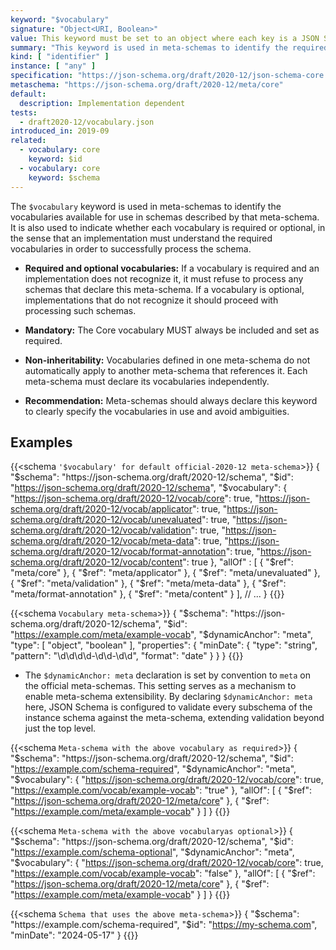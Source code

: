 ```yaml
---
keyword: "$vocabulary"
signature: "Object<URI, Boolean>"
value: This keyword must be set to an object where each key is a JSON Schema vocabulary URI and each value is a boolean that represents whether the corresponding vocabulary is considered optional (false) or required (true)
summary: "This keyword is used in meta-schemas to identify the required and optional vocabularies available for use in schemas described by that meta-schema."
kind: [ "identifier" ]
instance: [ "any" ]
specification: "https://json-schema.org/draft/2020-12/json-schema-core.html#section-8.1.2"
metaschema: "https://json-schema.org/draft/2020-12/meta/core"
default:
  description: Implementation dependent
tests:
  - draft2020-12/vocabulary.json
introduced_in: 2019-09
related:
  - vocabulary: core
    keyword: $id
  - vocabulary: core
    keyword: $schema
---
```


The `$vocabulary` keyword is used in meta-schemas to identify the vocabularies available for use in schemas described by that meta-schema. It is also used to indicate whether each vocabulary is required or optional, in the sense that an implementation must understand the required vocabularies in order to successfully process the schema.

* **Required and optional vocabularies:** If a vocabulary is required and an implementation does not recognize it, it must refuse to process any schemas that declare this meta-schema. If a vocabulary is optional, implementations that do not recognize it should proceed with processing such schemas.

* **Mandatory:** The Core vocabulary MUST always be included and set as required.

* **Non-inheritability:** Vocabularies defined in one meta-schema do not automatically apply to another meta-schema that references it. Each meta-schema must declare its vocabularies independently.

* **Recommendation:** Meta-schemas should always declare this keyword to clearly specify the vocabularies in use and avoid ambiguities.

## Examples

{{<schema `'$vocabulary' for default official-2020-12 meta-schema`>}}
{
  "$schema": "https://json-schema.org/draft/2020-12/schema",
  "$id": "https://json-schema.org/draft/2020-12/schema",
  "$vocabulary": {
    "https://json-schema.org/draft/2020-12/vocab/core": true,
    "https://json-schema.org/draft/2020-12/vocab/applicator": true,
    "https://json-schema.org/draft/2020-12/vocab/unevaluated": true,
    "https://json-schema.org/draft/2020-12/vocab/validation": true,
    "https://json-schema.org/draft/2020-12/vocab/meta-data": true,
    "https://json-schema.org/draft/2020-12/vocab/format-annotation": true,
    "https://json-schema.org/draft/2020-12/vocab/content": true
  },
  "allOf" : [
    { "$ref": "meta/core" },
    { "$ref": "meta/applicator" },
    { "$ref": "meta/unevaluated" },
    { "$ref": "meta/validation" },
    { "$ref": "meta/meta-data" },
    { "$ref": "meta/format-annotation" },
    { "$ref": "meta/content" }
  ],
  // ...
}
{{</schema>}}

{{<schema `Vocabulary meta-schema`>}}
{
  "$schema": "https://json-schema.org/draft/2020-12/schema",
  "$id": "https://example.com/meta/example-vocab",
  "$dynamicAnchor": "meta",
  "type": [ "object", "boolean" ],
  "properties": {
    "minDate": {
      "type": "string",
      "pattern": "\\d\\d\\d\\d-\\d\\d-\\d\\d",
      "format": "date"
    }
  }
}
{{</schema>}}

 * The `$dynamicAnchor: meta` declaration is set by convention to `meta` on the official meta-schemas. This setting serves as a mechanism to enable meta-schema extensibility. By declaring `$dynamicAnchor: meta` here, JSON Schema is configured to validate every subschema of the instance schema against the meta-schema, extending validation beyond just the top level.

{{<schema `Meta-schema with the above vocabulary as required`>}}
{
  "$schema": "https://json-schema.org/draft/2020-12/schema",
  "$id": "https://example.com/schema-required",
  "$dynamicAnchor": "meta",
  "$vocabulary": {
    "https://json-schema.org/draft/2020-12/vocab/core": true,
    "https://example.com/vocab/example-vocab": "true"
  },
  "allOf": [
    { "$ref": "https://json-schema.org/draft/2020-12/meta/core" },
    { "$ref": "https://example.com/meta/example-vocab" }
  ]
}
{{</schema>}}

{{<schema `Meta-schema with the above vocabularyas optional`>}}
{
  "$schema": "https://json-schema.org/draft/2020-12/schema",
  "$id": "https://example.com/schema-optional",
  "$dynamicAnchor": "meta",
  "$vocabulary": {
    "https://json-schema.org/draft/2020-12/vocab/core": true,
    "https://example.com/vocab/example-vocab": "false"
  },
  "allOf": [
    { "$ref": "https://json-schema.org/draft/2020-12/meta/core" },
    { "$ref": "https://example.com/meta/example-vocab" }
  ]
}
{{</schema>}}

{{<schema `Schema that uses the above meta-schema`>}}
{
  "$schema": "https://example.com/schema-required",
  "$id": "https://my-schema.com",
  "minDate": "2024-05-17"
}
{{</schema>}}